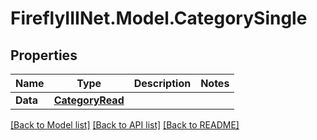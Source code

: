 # FireflyIIINet.Model.CategorySingle

## Properties

Name | Type | Description | Notes
------------ | ------------- | ------------- | -------------
**Data** | [**CategoryRead**](CategoryRead.md) |  | 

[[Back to Model list]](../README.md#documentation-for-models) [[Back to API list]](../README.md#documentation-for-api-endpoints) [[Back to README]](../README.md)

